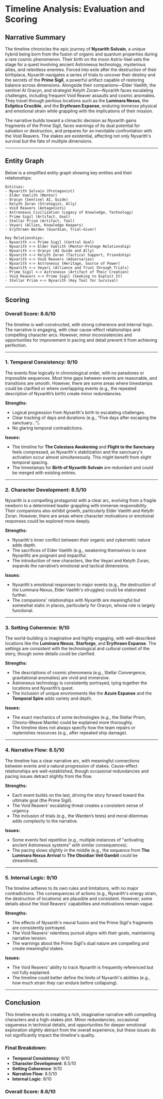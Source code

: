 # Timeline Analysis: Evaluation and Scoring

## Narrative Summary

The timeline chronicles the epic journey of **Nyxarith Solvain**, a unique hybrid being born from the fusion of organic and quantum properties during a rare cosmic phenomenon. Their birth on the moon Astris-Vael sets the stage for a quest involving ancient Astronexus technology, mysterious allies, and relentless enemies. Forced into exile after the destruction of their birthplace, Nyxarith navigates a series of trials to uncover their destiny and the secrets of the **Prime Sigil**, a powerful artifact capable of restoring balance across dimensions. Alongside their companions—Elder Vaelith, the sentinel AI Oracyn, and strategist Kelyth Zoran—Nyxarith faces escalating challenges, including frequent Void Reaver assaults and cosmic anomalies. They travel through perilous locations such as the **Luminara Nexus**, the **Ecliptica Crucible**, and the **Erythraen Expanse**, enduring immense physical and emotional strain while grappling with the implications of their mission. 

The narrative builds toward a climactic decision as Nyxarith gains fragments of the Prime Sigil, faces warnings of its dual potential for salvation or destruction, and prepares for an inevitable confrontation with the Void Reavers. The stakes are existential, affecting not only Nyxarith's survival but the fate of multiple dimensions.

---

## Entity Graph

Below is a simplified entity graph showing key entities and their relationships:

```
Entities:
- Nyxarith Solvain (Protagonist)
- Elder Vaelith (Mentor)
- Oracyn (Sentinel AI, Guide)
- Kelyth Zoran (Strategist, Ally)
- Void Reavers (Antagonists)
- Astronexus Civilization (Legacy of Knowledge, Technology)
- Prime Sigil (Artifact, Goal)
- Stellar Prism (Artifact, Tool)
- Veyari (Allies, Knowledge Keepers)
- Erythraen Warden (Guardian, Trial-Giver)

Key Relationships:
- Nyxarith <-> Prime Sigil (Central Goal)
- Nyxarith <-> Elder Vaelith (Mentor-Protege Relationship)
- Nyxarith <-> Oracyn (AI Guide and Ally)
- Nyxarith <-> Kelyth Zoran (Tactical Support, Friendship)
- Nyxarith <-> Void Reavers (Adversaries)
- Nyxarith <-> Astronexus (Heritage, Source of Power)
- Nyxarith <-> Veyari (Alliance and Trust through Trials)
- Prime Sigil <-> Astronexus (Artifact of Their Creation)
- Void Reavers <-> Prime Sigil (Seeking to Exploit It)
- Stellar Prism <-> Nyxarith (Key Tool for Survival)
```

---

## Scoring

### Overall Score: **8.6/10**
The timeline is well-constructed, with strong coherence and internal logic. The narrative is engaging, with clear cause-effect relationships and compelling character arcs. However, minor inconsistencies and opportunities for improvement in pacing and detail prevent it from achieving perfection.

---

### 1. **Temporal Consistency**: **9/10**
The events flow logically in chronological order, with no paradoxes or impossible sequences. Most time gaps between events are reasonable, and transitions are smooth. However, there are some areas where timestamps could be clarified or where overlapping events (e.g., the repeated description of Nyxarith’s birth) create minor redundancies.

**Strengths:**
- Logical progression from Nyxarith's birth to escalating challenges.
- Clear tracking of days and durations (e.g., "Five days after escaping the sanctuary...").
- No glaring temporal contradictions.

**Issues:**
- The timeline for **The Celestara Awakening** and **Flight to the Sanctuary** feels compressed, as Nyxarith's stabilization and the sanctuary's activation occur almost simultaneously. This might benefit from slight temporal spacing.
- The timestamps for **Birth of Nyxarith Solvain** are redundant and could be merged with existing entries.

---

### 2. **Character Development**: **8.5/10**
Nyxarith is a compelling protagonist with a clear arc, evolving from a fragile newborn to a determined leader grappling with immense responsibility. Their companions also exhibit growth, particularly Elder Vaelith and Kelyth Zoran. However, there are areas where character motivations or emotional responses could be explored more deeply.

**Strengths:**
- Nyxarith's inner conflict between their organic and cybernetic nature adds depth.
- The sacrifices of Elder Vaelith (e.g., weakening themselves to save Nyxarith) are poignant and impactful.
- The introduction of new characters, like the Veyari and Kelyth Zoran, expands the narrative’s emotional and tactical dimensions.

**Issues:**
- Nyxarith's emotional responses to major events (e.g., the destruction of the Luminara Nexus, Elder Vaelith's struggles) could be elaborated further.
- The companions' relationships with Nyxarith are meaningful but somewhat static in places, particularly for Oracyn, whose role is largely functional.

---

### 3. **Setting Coherence**: **9/10**
The world-building is imaginative and highly engaging, with well-described locations like the **Luminara Nexus**, **Starforge**, and **Erythraen Expanse**. The settings are consistent with the technological and cultural context of the story, though some details could be clarified.

**Strengths:**
- The descriptions of cosmic phenomena (e.g., Stellar Convergence, gravitational anomalies) are vivid and immersive.
- Astronexus technology is consistently portrayed, tying together the locations and Nyxarith’s quest.
- The inclusion of unique environments like the **Azure Expanse** and the **Temporal Spire** adds variety and depth.

**Issues:**
- The exact mechanics of some technologies (e.g., the Stellar Prism, Chrono-Weave Mantle) could be explained more thoroughly.
- The timeline does not always specify how the team repairs or replenishes resources (e.g., after repeated ship damage).

---

### 4. **Narrative Flow**: **8.5/10**
The timeline has a clear narrative arc, with meaningful connections between events and a natural progression of stakes. Cause-effect relationships are well-established, though occasional redundancies and pacing issues detract slightly from the flow.

**Strengths:**
- Each event builds on the last, driving the story forward toward the ultimate goal (the Prime Sigil).
- The Void Reavers' escalating threat creates a consistent sense of urgency.
- The inclusion of trials (e.g., the Warden’s tests) and moral dilemmas adds complexity to the narrative.

**Issues:**
- Some events feel repetitive (e.g., multiple instances of "activating ancient Astronexus systems" with similar consequences).
- The pacing slows slightly in the middle (e.g., the sequence from **The Luminara Nexus Arrival** to **The Obsidian Veil Gambit** could be streamlined).

---

### 5. **Internal Logic**: **9/10**
The timeline adheres to its own rules and limitations, with no major contradictions. The consequences of actions (e.g., Nyxarith's energy strain, the destruction of locations) are plausible and consistent. However, some details about the Void Reavers' capabilities and motivations remain vague.

**Strengths:**
- The effects of Nyxarith's neural fusion and the Prime Sigil's fragments are consistently portrayed.
- The Void Reavers' relentless pursuit aligns with their goals, maintaining narrative tension.
- The warnings about the Prime Sigil's dual nature are compelling and create meaningful stakes.

**Issues:**
- The Void Reavers' ability to track Nyxarith is frequently referenced but not fully explained.
- The timeline could better define the limits of Nyxarith's abilities (e.g., how much strain they can endure before collapsing).

---

## Conclusion

This timeline excels in creating a rich, imaginative narrative with compelling characters and a high-stakes plot. Minor redundancies, occasional vagueness in technical details, and opportunities for deeper emotional exploration slightly detract from the overall experience, but these issues do not significantly impact the timeline's quality.

### Final Breakdown:
- **Temporal Consistency**: 9/10
- **Character Development**: 8.5/10
- **Setting Coherence**: 9/10
- **Narrative Flow**: 8.5/10
- **Internal Logic**: 9/10

### **Overall Score**: **8.6/10**